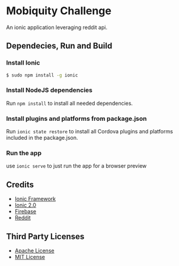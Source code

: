 # Mobiquity Challenge
An ionic application leveraging reddit api.

## Dependecies, Run and Build

### Install Ionic 
```bash
$ sudo npm install -g ionic
```

### Install NodeJS dependencies
Run `npm install` to install all needed dependencies.

### Install plugins and platforms from package.json
Run `ionic state restore` to install all Cordova plugins and platforms included in the package.json.

### Run the app
use `ionic serve` to just run the app for a browser preview

## Credits

* [Ionic Framework](http://ionicframework.com/)
* [Ionic 2.0](http://ionic.io/2)
* [Firebase](https://firebase.google.com/)
* [Reddit](https://www.reddit.com/)

## Third Party Licenses
* [Apache License](http://www.apache.org/licenses/)
* [MIT License](https://opensource.org/licenses/MIT)
